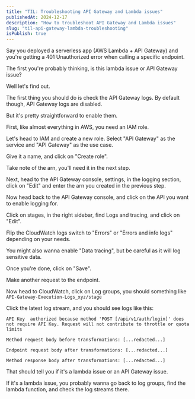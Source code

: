 ```yaml
---
title: "TIL: Troubleshooting API Gateway and Lambda issues"
publishedAt: 2024-12-17
description: "How to troubleshoot API Gateway and Lambda issues"
slug: "til-api-gateway-lambda-troubleshooting"
isPublish: true
---
```


Say you deployed a serverless app (AWS Lambda + API Gateway) and you're getting a 401 Unauthorized error when calling a specific endpoint.

The first you're probably thinking, is this lambda issue or API Gateway issue?

Well let's find out.

The first thing you should do is check the API Gateway logs. By default though, API Gateway logs are disabled.

But it's pretty straightforward to enable them.  

First, like almost everything in AWS, you need an IAM role.

Let's head to IAM and create a new role. Select "API Gateway" as the service and "API Gateway" as the use case.

Give it a name, and click on "Create role".

Take note of the arn, you'll need it in the next step.

Next, head to the API Gateway console, settings, in the logging section, click on "Edit" and enter the arn you created in the previous step.

Now head back to the API Gateway console, and click on the API you want to enable logging for.

Click on stages, in the right sidebar, find Logs and tracing, and click on "Edit".

Flip the CloudWatch logs switch to "Errors" or "Errors and info logs" depending on your needs.

You might also wanna enable "Data tracing", but be careful as it will log sensitive data.

Once you're done, click on "Save".

Make another request to the endpoint.

Now head to CloudWatch, click on Log groups, you should something like `API-Gateway-Execution-Logs_xyz/stage`

Click the latest log stream, and you should see logs like this:

```text
API Key  authorized because method 'POST [/api/v1/auth/login]' does not require API Key. Request will not contribute to throttle or quota limits
```

```text
Method request body before transformations: [...redacted...]
```

```text
Endpoint request body after transformations: [...redacted...]
```

```text
Method response body after transformations: [...redacted...]
```

That should tell you if it's a lambda issue or an API Gateway issue.

If it's a lambda issue, you probably wanna go back to log groups, find the lambda function, and check the log streams there.
